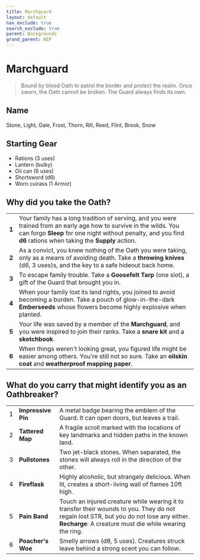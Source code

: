 ```yaml
---
title: Marchguard
layout: default
nav_exclude: true
search_exclude: true
parent: Backgrounds
grand_parent: WIP
---
```


# Marchguard

> Bound by blood Oath to patrol the border and protect the realm. Once sworn, the Oath cannot be broken. The Guard always finds its own.

## Name
Stone, Light, Gale, Frost, Thorn, Rill, Reed, Flint, Brook, Snow

## Starting Gear

- Rations (3 uses)
- Lantern (bulky)
- Oil can (6 uses)
- Shortsword (d6)
- Worn cuirass (1 Armor)

## Why did you take the Oath?

|       |                                                              |
| ----- | ------------------------------------------------------------ |
| **1** | Your family has a long tradition of serving, and you were trained from an early age how to survive in the wilds. You can forgo **Sleep** for one night without penalty, and you find **d6** rations when taking the **Supply** action.|
| **2** | As a convict, you knew nothing of the Oath you were taking, only as a means of avoiding death. Take a **throwing knives** (d6, 3 uses)s, and the key to a safe hideout back home. |
| **3** | To escape family trouble. Take a **Goosefelt Tarp** (one slot), a gift of the Guard that brought you in. |
| **4** | When your family lost its land rights, you joined to avoid becoming a burden. Take a pouch of glow-in-the-dark **Emberseeds** whose flowers become highly explosive when planted.    |
| **5** | Your life was saved by a member of the **Marchguard**, and you were inspired to join their ranks. Take a **snare kit** and a **sketchbook**. |
| **6** | When things weren't looking great, you figured life might be easier among others. You're still not so sure. Take an **oilskin coat** and **weatherproof mapping paper**. |

## What do you carry that might identify you as an Oathbreaker?

|      |                                  |                                                              |
| ---- | -------------------------------- | ------------------------------------------------------------ |
| 1    | **Impressive Pin** | A metal badge bearing the emblem of the Guard. It can open doors, but leaves a trail. |
| 2    | **Tattered Map** | A fragile scroll marked with the locations of key landmarks and hidden paths in the known land. |
| 3    | **Pullstones**   | Two jet-black stones. When separated, the stones will always roll in the direction of the other.  |
| 4    | **Fireflask**  | Highly alcoholic, but strangely delicious. When lit, creates a short-living wall of flames 10ft high. |
| 5    | **Pain Band** | Touch an injured creature while wearing it to transfer their wounds to you. They do not regain lost STR, but you do not lose any either. **Recharge**: A creature must die while wearing the ring.  |
| 6    | **Poacher's Woe** | Smelly arrows (d8, 5 uses). Creatures struck leave behind a strong scent you can follow.  |


